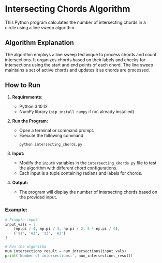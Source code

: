 # Intersecting Chords Algorithm

This Python program calculates the number of intersecting chords in a circle using a line sweep algorithm.

## Algorithm Explanation

The algorithm employs a line sweep technique to process chords and count intersections. It organizes chords based on their labels and checks for intersections using the start and end points of each chord. The line sweep maintains a set of active chords and updates it as chords are processed.

## How to Run

1. **Requirements:**
   - Python 3.10.12
   - NumPy library (`pip install numpy` if not already installed)

2. **Run the Program:**
   - Open a terminal or command prompt.
   - Execute the following command:
     ```bash
     python intersecting_chords.py
     ```

3. **Input:**
   - Modify the `inputX` variables in the `intersecting_chords.py` file to test the algorithm with different chord configurations.
   - Each input is a tuple containing radians and labels for chords.

4. **Output:**
   - The program will display the number of intersecting chords based on the provided input.

### Example:

```python
# Example input
input_vals = [
    (np.pi / 4, np.pi / 3, np.pi / 2, 5 * np.pi / 6),
    ('s1', 'e1', 's2', 'e2')
]

# Run the algorithm
num_intersections_result = num_intersections(input_vals)
print('Number of intersections:', num_intersections_result)
